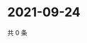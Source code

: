 # 2021-09-24

共 0 条

<!-- BEGIN WEIBO -->
<!-- 最后更新时间 Fri Sep 24 2021 01:13:17 GMT+0800 (China Standard Time) -->

<!-- END WEIBO -->
